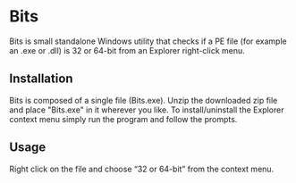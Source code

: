 # Bits

Bits is small standalone Windows utility that checks if a PE file (for example an .exe or .dll)
is 32 or 64-bit from an Explorer right-click menu.

## Installation
  Bits is composed of a single file (Bits.exe). Unzip the downloaded zip file and place "Bits.exe" in it wherever you like. To install/uninstall the Explorer context menu simply run the program and follow the prompts.

## Usage
  Right click on the file and choose “32 or 64-bit” from the context menu.
